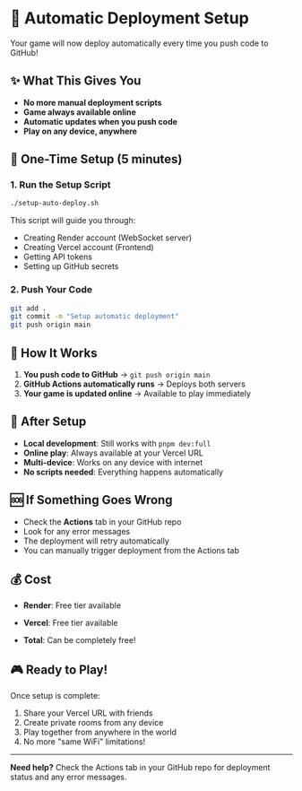 # 🚀 Automatic Deployment Setup

Your game will now deploy automatically every time you push code to GitHub!

## ✨ What This Gives You

- **No more manual deployment scripts**
- **Game always available online**
- **Automatic updates when you push code**
- **Play on any device, anywhere**

## 🎯 One-Time Setup (5 minutes)

### 1. Run the Setup Script

```bash
./setup-auto-deploy.sh
```

This script will guide you through:

- Creating Render account (WebSocket server)
- Creating Vercel account (Frontend)
- Getting API tokens
- Setting up GitHub secrets

### 2. Push Your Code

```bash
git add .
git commit -m "Setup automatic deployment"
git push origin main
```

## 🔄 How It Works

1. **You push code to GitHub** → `git push origin main`
2. **GitHub Actions automatically runs** → Deploys both servers
3. **Your game is updated online** → Available to play immediately

## 📱 After Setup

- **Local development**: Still works with `pnpm dev:full`
- **Online play**: Always available at your Vercel URL
- **Multi-device**: Works on any device with internet
- **No scripts needed**: Everything happens automatically

## 🆘 If Something Goes Wrong

- Check the **Actions** tab in your GitHub repo
- Look for any error messages
- The deployment will retry automatically
- You can manually trigger deployment from the Actions tab

## 💰 Cost

- **Render**: Free tier available
- **Vercel**: Free tier available

- **Total**: Can be completely free!

## 🎮 Ready to Play!

Once setup is complete:

1. Share your Vercel URL with friends
2. Create private rooms from any device
3. Play together from anywhere in the world
4. No more "same WiFi" limitations!

---

**Need help?** Check the Actions tab in your GitHub repo for deployment status and any error messages.
